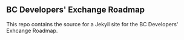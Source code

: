 ## BC Developers' Exchange Roadmap

This repo contains the source for a Jekyll site for the BC Developers' Exhcange Roadmap.
